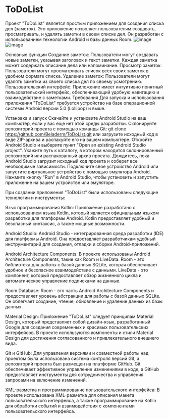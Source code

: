 # ToDoList
Проект "ToDoList" является простым приложением для создания списка дел (заметок). Это приложение позволяет пользователям создавать, просматривать,  и удалять заметки в своем списке дел. Он разработан с использованием технологии Android и базы данных Room.
![image](https://github.com/Beladerm/ToDoList/assets/90094274/33b1410c-0bb4-4001-9b64-8bcd5069c974)
![image](https://github.com/Beladerm/ToDoList/assets/90094274/571fbd85-8434-40f5-899d-801fcee2f25d)

Основные функции
Создание заметок: Пользователи могут создавать новые заметки, указывая заголовок и текст заметки. Каждая заметка может содержать описание дела или напоминание.
Просмотр заметок: Пользователи могут просматривать список всех своих заметок в удобном формате списка.
Удаление заметок: Пользователи могут удалять заметки из своего списка дел по своему усмотрению.
Пользовательский интерфейс: Приложение имеет интуитивно понятный пользовательский интерфейс, обеспечивающий удобную навигацию и взаимодействие с заметками.
Требования
Для запуска и использования приложения "ToDoList" требуется устройство на базе операционной системы Android версии 5.0 (Lollipop) и выше.

Установка и запуск
Скачайте и установите Android Studio на ваш компьютер, если у вас еще нет этой среды разработки.
Склонируйте репозиторий проекта с помощью команды Git: git clone https://github.com/Beladerm/ToDoList.git или загрузите исходный код в виде ZIP-архива и распакуйте его на вашем компьютере.
Откройте Android Studio и выберите пункт "Open an existing Android Studio project".
Укажите путь к каталогу, в котором находится склонированный репозиторий или распакованный архив проекта.
Дождитесь, пока Android Studio загрузит исходный код проекта и соберет все необходимые зависимости.
Подключите свое устройство Android или запустите виртуальное устройство с помощью эмулятора Android.
Нажмите кнопку "Run" в Android Studio, чтобы установить и запустить приложение на вашем устройстве или эмуляторе.

При создании приложения "ToDoList" были использованы следующие технологии и инструменты:

Язык программирования Kotlin: Приложение разработано с использованием языка Kotlin, который является официальным языком разработки для платформы Android. Kotlin предоставляет удобный и безопасный синтаксис, а также мощные возможности.

Android Studio: Android Studio - интегрированная среда разработки (IDE) для платформы Android. Она предоставляет разработчикам удобный инструментарий для создания, отладки и сборки Android-приложений.

Android Architecture Components: В проекте использованы Android Architecture Components, такие как Room и LiveData. Room - это библиотека для работы с базой данных SQLite, которая обеспечивает удобное и безопасное взаимодействие с данными. LiveData - это компонент, который предоставляет обзор жизненного цикла и автоматическое управление подписками на данные.

Room Database: Room - это часть Android Architecture Components и предоставляет уровень абстракции для работы с базой данных SQLite. Он облегчает создание, чтение, обновление и удаление данных из базы данных.

Material Design: Приложение "ToDoList" следует принципам Material Design, который представляет собой дизайн-язык, разработанный Google для создания современных и красивых пользовательских интерфейсов. В проекте используются компоненты и стили Material Design для достижения согласованного и привлекательного внешнего вида.

Git и GitHub: Для управления версиями и совместной работы над проектом была использована система контроля версий Git, а репозиторий проекта был размещен на платформе GitHub. Git обеспечивает эффективное управление изменениями в коде, а GitHub предоставляет инструменты для сотрудничества и управления запросами на включение изменений.

XML-разметка и программирование пользовательского интерфейса: В проекте использована XML-разметка для описания макета пользовательского интерфейса, а также программирование на Kotlin для обработки событий и взаимодействия с компонентами пользовательского интерфейса.
